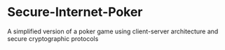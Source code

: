 # Secure-Internet-Poker
A simplified version of a poker game using client-server architecture and secure cryptographic protocols
